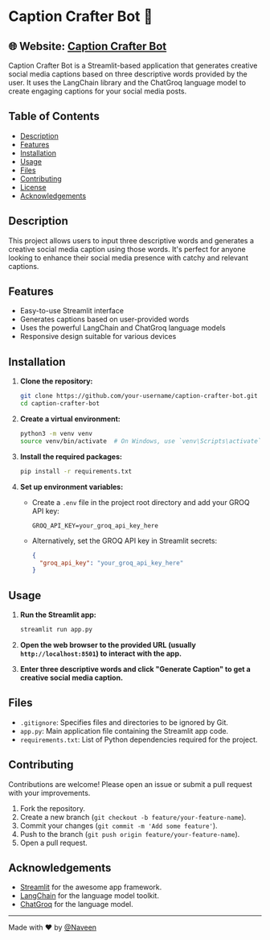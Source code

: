 # Caption Crafter Bot 🤖
## 🌐 **Website**: [Caption Crafter Bot](https://captioncrafter.streamlit.app/)

Caption Crafter Bot is a Streamlit-based application that generates creative social media captions based on three descriptive words provided by the user. It uses the LangChain library and the ChatGroq language model to create engaging captions for your social media posts.

## Table of Contents

- [Description](#description)
- [Features](#features)
- [Installation](#installation)
- [Usage](#usage)
- [Files](#files)
- [Contributing](#contributing)
- [License](#license)
- [Acknowledgements](#acknowledgements)

## Description

This project allows users to input three descriptive words and generates a creative social media caption using those words. It's perfect for anyone looking to enhance their social media presence with catchy and relevant captions.

## Features

- Easy-to-use Streamlit interface
- Generates captions based on user-provided words
- Uses the powerful LangChain and ChatGroq language models
- Responsive design suitable for various devices

## Installation

1. **Clone the repository:**
    ```bash
    git clone https://github.com/your-username/caption-crafter-bot.git
    cd caption-crafter-bot
    ```

2. **Create a virtual environment:**
    ```bash
    python3 -m venv venv
    source venv/bin/activate  # On Windows, use `venv\Scripts\activate`
    ```

3. **Install the required packages:**
    ```bash
    pip install -r requirements.txt
    ```

4. **Set up environment variables:**
    - Create a `.env` file in the project root directory and add your GROQ API key:
      ```env
      GROQ_API_KEY=your_groq_api_key_here
      ```

    - Alternatively, set the GROQ API key in Streamlit secrets:
      ```json
      {
        "groq_api_key": "your_groq_api_key_here"
      }
      ```

## Usage

1. **Run the Streamlit app:**
    ```bash
    streamlit run app.py
    ```

2. **Open the web browser to the provided URL (usually `http://localhost:8501`) to interact with the app.**

3. **Enter three descriptive words and click "Generate Caption" to get a creative social media caption.**

## Files

- `.gitignore`: Specifies files and directories to be ignored by Git.
- `app.py`: Main application file containing the Streamlit app code.
- `requirements.txt`: List of Python dependencies required for the project.

## Contributing

Contributions are welcome! Please open an issue or submit a pull request with your improvements.

1. Fork the repository.
2. Create a new branch (`git checkout -b feature/your-feature-name`).
3. Commit your changes (`git commit -m 'Add some feature'`).
4. Push to the branch (`git push origin feature/your-feature-name`).
5. Open a pull request.

## Acknowledgements

- [Streamlit](https://streamlit.io/) for the awesome app framework.
- [LangChain](https://github.com/hwchase17/langchain) for the language model toolkit.
- [ChatGroq](https://www.groq.com/) for the language model.

---

Made with ❤️ by [@Naveen](https://github.com/naveen3830)
